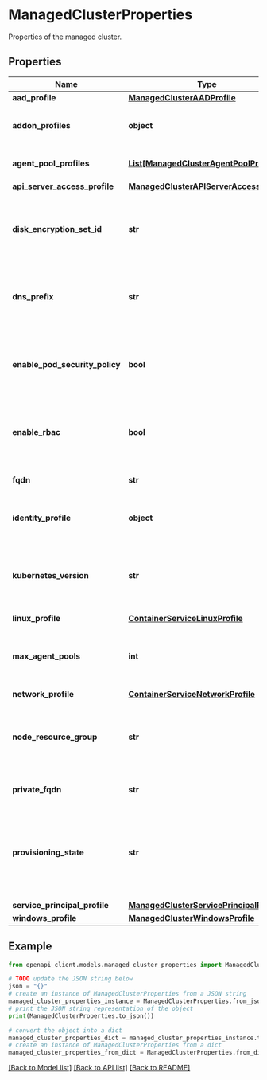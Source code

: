 # ManagedClusterProperties

Properties of the managed cluster.

## Properties

Name | Type | Description | Notes
------------ | ------------- | ------------- | -------------
**aad_profile** | [**ManagedClusterAADProfile**](ManagedClusterAADProfile.md) |  | [optional] 
**addon_profiles** | **object** | Profile of managed cluster add-on. | [optional] 
**agent_pool_profiles** | [**List[ManagedClusterAgentPoolProfile]**](ManagedClusterAgentPoolProfile.md) | Properties of the agent pool. | [optional] 
**api_server_access_profile** | [**ManagedClusterAPIServerAccessProfile**](ManagedClusterAPIServerAccessProfile.md) |  | [optional] 
**disk_encryption_set_id** | **str** | ResourceId of the disk encryption set to use for enabling encryption at rest. | [optional] 
**dns_prefix** | **str** | DNS prefix specified when creating the managed cluster. | [optional] 
**enable_pod_security_policy** | **bool** | (PREVIEW) Whether to enable Kubernetes Pod security policy. | [optional] 
**enable_rbac** | **bool** | Whether to enable Kubernetes Role-Based Access Control. | [optional] 
**fqdn** | **str** | FQDN for the master pool. | [optional] [readonly] 
**identity_profile** | **object** | Identities associated with the cluster. | [optional] 
**kubernetes_version** | **str** | Version of Kubernetes specified when creating the managed cluster. | [optional] 
**linux_profile** | [**ContainerServiceLinuxProfile**](ContainerServiceLinuxProfile.md) |  | [optional] 
**max_agent_pools** | **int** | The max number of agent pools for the managed cluster. | [optional] [readonly] 
**network_profile** | [**ContainerServiceNetworkProfile**](ContainerServiceNetworkProfile.md) |  | [optional] 
**node_resource_group** | **str** | Name of the resource group containing agent pool nodes. | [optional] 
**private_fqdn** | **str** | FQDN of private cluster. | [optional] [readonly] 
**provisioning_state** | **str** | The current deployment or provisioning state, which only appears in the response. | [optional] [readonly] 
**service_principal_profile** | [**ManagedClusterServicePrincipalProfile**](ManagedClusterServicePrincipalProfile.md) |  | [optional] 
**windows_profile** | [**ManagedClusterWindowsProfile**](ManagedClusterWindowsProfile.md) |  | [optional] 

## Example

```python
from openapi_client.models.managed_cluster_properties import ManagedClusterProperties

# TODO update the JSON string below
json = "{}"
# create an instance of ManagedClusterProperties from a JSON string
managed_cluster_properties_instance = ManagedClusterProperties.from_json(json)
# print the JSON string representation of the object
print(ManagedClusterProperties.to_json())

# convert the object into a dict
managed_cluster_properties_dict = managed_cluster_properties_instance.to_dict()
# create an instance of ManagedClusterProperties from a dict
managed_cluster_properties_from_dict = ManagedClusterProperties.from_dict(managed_cluster_properties_dict)
```
[[Back to Model list]](../README.md#documentation-for-models) [[Back to API list]](../README.md#documentation-for-api-endpoints) [[Back to README]](../README.md)


